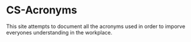 # CS-Acronyms

This site attempts to document all the acronyms used in order to imporve everyones understanding in the workplace.
